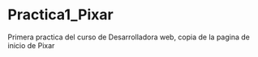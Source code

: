 # Practica1_Pixar
 Primera practica del curso de Desarrolladora web, copia de la pagina de inicio de Pixar
